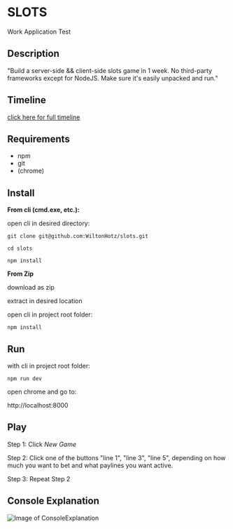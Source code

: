 # SLOTS

Work Application Test


## Description

"Build a server-side && client-side slots game in 1 week. No third-party frameworks except for NodeJS. Make sure it's easily unpacked and run."


## Timeline

[click here for full timeline](TIMELINE.md)


## Requirements

* npm
* git
* (chrome)


## Install


**From cli (cmd.exe, etc.):**

open cli in desired directory:

`git clone git@github.com:WiltonHotz/slots.git`

`cd slots`

`npm install`


**From Zip**

download as zip

extract in desired location

open cli in project root folder:

`npm install`


## Run

with cli in project root folder:

`npm run dev`

open chrome and go to:

http://localhost:8000


## Play

Step 1: Click *New Game*

Step 2: Click one of the buttons "line 1", "line 3", "line 5", depending on how much you want to bet and what paylines you want active.

Step 3: Repeat Step 2


## Console Explanation

![Image of ConsoleExplanation](https://github.com/WiltonHotz/slots/blob/master/assets/img/full_log.JPG)

